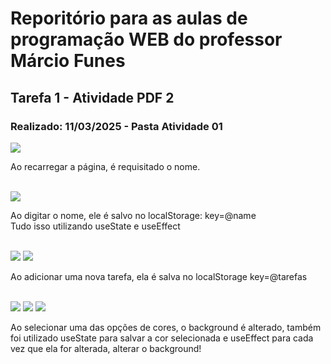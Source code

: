 # Reporitório para as aulas de programação WEB do professor Márcio Funes
<h2>Tarefa 1 - Atividade PDF 2</h2>
<h3>Realizado: 11/03/2025 - Pasta Atividade 01</h3>
<img src="https://github.com/user-attachments/assets/6a5f9f59-0583-4ee2-aadd-d8d276b7bec8" />
<p>Ao recarregar a página, é requisitado o nome.</p><br />
<img src="https://github.com/user-attachments/assets/33ff5661-0946-4b20-88f9-28e6c13905f8" />
<p>Ao digitar o nome, ele é salvo no localStorage: key=@name <br /> Tudo isso utilizando useState e useEffect</p> <br />
<img src="https://github.com/user-attachments/assets/0b5f0875-0345-4ef2-88be-6a5d6970cd19" />
<img src="https://github.com/user-attachments/assets/1a45e847-d71c-409a-a387-0e07175e5ebc" />
<p>Ao adicionar uma nova tarefa, ela é salva no localStorage key=@tarefas</p><br />
<img src="https://github.com/user-attachments/assets/8c6b33b4-50e6-4d71-a878-3c543c0bf88f" />
<img src="https://github.com/user-attachments/assets/4593b218-408e-4e95-a84d-a7e9ef5588fd" />
<img src="https://github.com/user-attachments/assets/b553dd7a-3e2c-412f-b3e2-b9f1f62246d1" />
<p>Ao selecionar uma das opções de cores, o background é alterado, também foi utilizado useState para salvar a cor selecionada e useEffect para cada vez que ela for alterada, alterar o background!</p>




